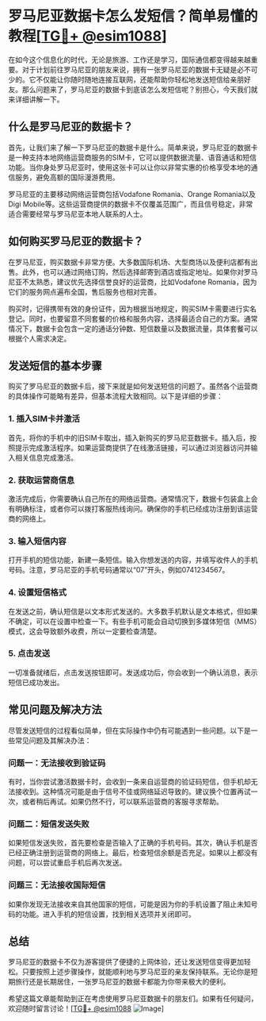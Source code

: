 # 罗马尼亚数据卡怎么发短信？简单易懂的教程[[TG💪+ @esim1088](https://t.me/s/esim1088)]

在如今这个信息化的时代，无论是旅游、工作还是学习，国际通信都变得越来越重要。对于计划前往罗马尼亚的朋友来说，拥有一张罗马尼亚的数据卡无疑是必不可少的。它不仅能让你随时随地连接互联网，还能帮助你轻松地发送短信给亲朋好友。那么问题来了，罗马尼亚的数据卡到底该怎么发短信呢？别担心，今天我们就来详细讲解一下。

## 什么是罗马尼亚的数据卡？

首先，让我们来了解一下罗马尼亚的数据卡是什么。简单来说，罗马尼亚的数据卡是一种支持本地网络运营商服务的SIM卡，它可以提供数据流量、语音通话和短信功能。当你身处罗马尼亚时，使用这张卡可以让你以非常实惠的价格享受本地的通信服务，避免高额的国际漫游费用。

罗马尼亚的主要移动网络运营商包括Vodafone Romania、Orange Romania以及Digi Mobile等。这些运营商提供的数据卡不仅覆盖范围广，而且信号稳定，非常适合需要经常与罗马尼亚本地人联系的人士。

## 如何购买罗马尼亚的数据卡？

在罗马尼亚，购买数据卡非常方便。大多数国际机场、大型商场以及便利店都有出售。此外，也可以通过网络订购，然后选择邮寄到酒店或指定地址。如果你对罗马尼亚不太熟悉，建议优先选择信誉良好的运营商，比如Vodafone Romania，因为它们的服务网点遍布全国，售后服务也相对完善。

购买时，记得携带有效的身份证件，因为根据当地规定，购买SIM卡需要进行实名登记。同时，也要留意不同套餐的价格和服务内容，选择最适合自己的方案。通常情况下，数据卡会包含一定的通话分钟数、短信数量以及数据流量，具体套餐可以根据个人需求决定。

## 发送短信的基本步骤

购买了罗马尼亚的数据卡后，接下来就是如何发送短信的问题了。虽然各个运营商的具体操作可能略有差异，但基本流程大致相同。以下是详细的步骤：

### 1. 插入SIM卡并激活

首先，将你的手机中的旧SIM卡取出，插入新购买的罗马尼亚数据卡。插入后，按照提示完成激活程序。如果运营商提供了在线激活链接，可以通过浏览器访问并输入相关信息完成激活。

### 2. 获取运营商信息

激活完成后，你需要确认自己所在的网络运营商。通常情况下，数据卡包装盒上会有明确标注，或者你可以拨打客服热线询问。确保你的手机已经成功注册到该运营商的网络上。

### 3. 输入短信内容

打开手机的短信功能，新建一条短信。输入你想发送的内容，并填写收件人的手机号码。注意，罗马尼亚的手机号码通常以“07”开头，例如0741234567。

### 4. 设置短信格式

在发送之前，确认短信是以文本形式发送的。大多数手机默认是文本格式，但如果不确定，可以在设置中检查一下。有些手机可能会自动切换到多媒体短信（MMS）模式，这会导致额外收费，所以一定要检查清楚。

### 5. 点击发送

一切准备就绪后，点击发送按钮即可。发送成功后，你会收到一个确认消息，表示短信已成功发出。

## 常见问题及解决方法

尽管发送短信的过程看似简单，但在实际操作中仍有可能遇到一些问题。以下是一些常见问题及其解决办法：

### 问题一：无法接收到验证码

有时，当你尝试激活数据卡时，会收到一条来自运营商的验证码短信，但手机却无法接收到。这种情况可能是由于信号不佳或网络延迟导致的。建议换个位置再试一次，或者稍后再试。如果仍然不行，可以联系运营商的客服寻求帮助。

### 问题二：短信发送失败

如果短信发送失败，首先要检查是否输入了正确的手机号码。其次，确认手机是否已经正确注册到运营商的网络上。最后，检查短信余额是否充足。如果以上都没有问题，可以尝试重启手机后再次发送。

### 问题三：无法接收国际短信

如果你发现无法接收来自其他国家的短信，可能是因为你的手机设置了阻止未知号码的功能。进入手机的短信设置，找到相关选项并关闭即可。

## 总结

罗马尼亚的数据卡不仅为游客提供了便捷的上网体验，还让发送短信变得更加轻松。只要按照上述步骤操作，就能顺利地与罗马尼亚的亲友保持联系。无论你是短期旅行还是长期居住，一张罗马尼亚的数据卡都能为你带来极大的便利。

希望这篇文章能帮助到正在考虑使用罗马尼亚数据卡的朋友们。如果有任何疑问，欢迎随时留言讨论！[[TG💪+ @esim1088](https://t.me/s/esim1088) ![Image](https://i.postimg.cc/4NQfJmqS/Snipaste-2025-05-13-00-14-12.png)]